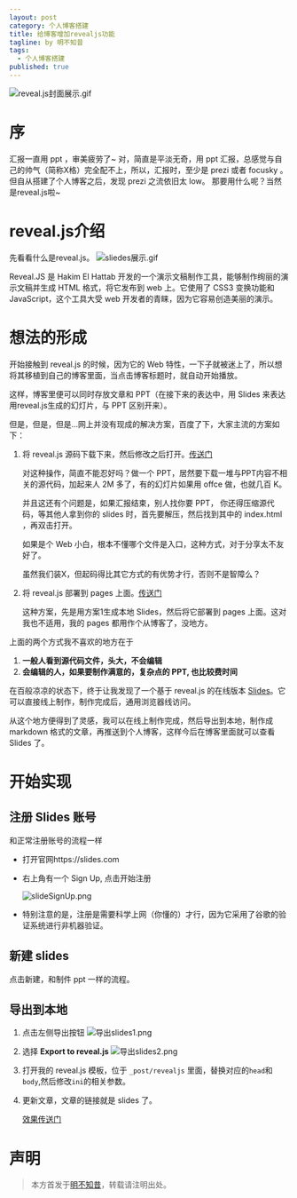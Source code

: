 ```yaml
---
layout: post
category: 个人博客搭建
title: 给博客增加revealjs功能
tagline: by 明不知昔
tags: 
  - 个人博客搭建
published: true
---
```


![reveal.js封面展示.gif](https://i.loli.net/2019/12/02/rFzqNcd2lim1vMA.gif)

# 序

汇报一直用 ppt ，审美疲劳了~
对，简直是平淡无奇，用 ppt 汇报，总感觉与自己的帅气（简称X格）完全配不上，所以，汇报时，至少是 prezi 或者 focusky 。但自从搭建了个人博客之后，发现 prezi 之流依旧太 low。
那要用什么呢？当然是reveal.js啦~

<!--more-->

# reveal.js介绍

先看看什么是reveal.js。
![sliedes展示.gif](https://i.loli.net/2019/11/27/LcjN8yIY16xldrk.gif)

Reveal.JS 是 Hakim El Hattab 开发的一个演示文稿制作工具，能够制作绚丽的演示文稿并生成 HTML 格式，将它发布到 web 上。它使用了 CSS3 变换功能和 JavaScript，这个工具大受 web 开发者的青睐，因为它容易创造美丽的演示。   

# 想法的形成

开始接触到 reveal.js 的时候，因为它的 Web 特性，一下子就被迷上了，所以想将其移植到自己的博客里面，当点击博客标题时，就自动开始播放。

这样，博客里便可以同时存放文章和 PPT（在接下来的表达中，用 Slides 来表达用reveal.js生成的幻灯片，与 PPT 区别开来）。

但是，但是，但是...网上并没有现成的解决方案，百度了下，大家主流的方案如下：

1. 将 reveal.js 源码下载下来，然后修改之后打开。[传送门](https://blog.csdn.net/qq_37954086/article/details/80541224)
   
   对这种操作，简直不能忍好吗？做一个 PPT，居然要下载一堆与PPT内容不相关的源代码，加起来人 2M 多了，有的幻灯片如果用 offce 做，也就几百 K。
   
   并且这还有个问题是，如果汇报结束，别人找你要 PPT， 你还得压缩源代码，等其他人拿到你的 slides 时，首先要解压，然后找到其中的 index.html ，再双击打开。
   
   如果是个 Web 小白，根本不懂哪个文件是入口，这种方式，对于分享太不友好了。
   
   虽然我们装X，但起码得比其它方式的有优势才行，否则不是智障么？

2. 将 reveal.js 部署到 pages 上面。[传送门](https://www.jianshu.com/p/2b13af2044dd)
   
   这种方案，先是用方案1生成本地 Slides，然后将它部署到 pages 上面。这对我也不适用，我的 pages 都用作个从博客了，没地方。

上面的两个方式我不喜欢的地方在于

1. **一般人看到源代码文件，头大，不会编辑**
2. **会编辑的人，如果要制作满意的，复杂点的 PPT, 也比较费时间**

在百般凉凉的状态下，终于让我发现了一个基于 reveal.js 的在线版本 [Slides](https://slides.com)。它可以直接线上制作，制作完成后，通用浏览器线访问。

从这个地方便得到了灵感，我可以在线上制作完成，然后导出到本地，制作成 markdown 格式的文章，再推送到个人博客，这样今后在博客里面就可以查看 Slides 了。

# 开始实现

## 注册 Slides 账号

和正常注册账号的流程一样

* 打开官网https://slides.com

* 右上角有一个 Sign Up, 点击开始注册
  
  ![slideSignUp.png](https://i.loli.net/2019/11/27/hwab6EJRtmpAnQu.png)

* 特别注意的是，注册是需要科学上网（你懂的）才行，因为它采用了谷歌的验证系统进行非机器验证。

## 新建 slides

点击新建，和制件 ppt 一样的流程。

## 导出到本地

1. 点击左侧导出按钮
   ![导出slides1.png](https://i.loli.net/2019/11/27/DXC8db6Gj2SpKxv.png)

2. 选择 **Export to reveal.js**
   ![导出slides2.png](https://i.loli.net/2019/11/27/HhKC1Svw8ITpgVZ.png)

3. 打开我的 reveal.js 模板，位于 `_post/revealjs` 里面，替换对应的`head`和`body`,然后修改`ini`的相关参数。

4. 更新文章，文章的链接就是 slides 了。
   
   [效果传送门](https://galensgan.github.io/2019/12/02/revealjsDemo/#/)

# 声明

> 本方首发于[明不知昔](https://noctiflorous.gitee.io/)，转载请注明出处。

